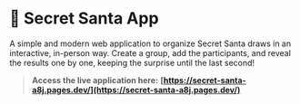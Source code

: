 # 🎁 Secret Santa App

A simple and modern web application to organize Secret Santa draws in an interactive, in-person way. Create a group, add the participants, and reveal the results one by one, keeping the surprise until the last second!

> **Access the live application here:** **[https://secret-santa-a8j.pages.dev/](https://secret-santa-a8j.pages.dev/)**
